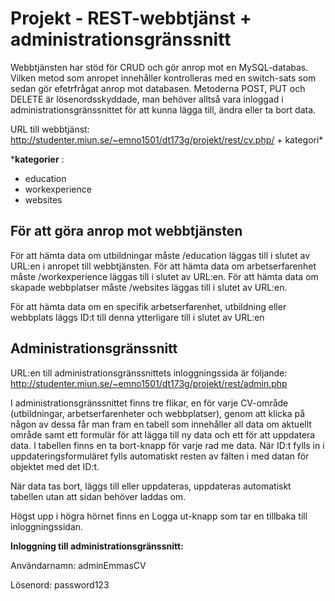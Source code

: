 # Projekt - REST-webbtjänst + administrationsgränssnitt

Webbtjänsten har stöd för CRUD och gör anrop mot en MySQL-databas. Vilken metod som anropet innehåller kontrolleras med en switch-sats som sedan gör efetrfrågat anrop mot databasen.
Metoderna POST, PUT och DELETE är lösenordsskyddade, man behöver alltså vara inloggad i administrationsgränssnittet för att kunna lägga till, ändra eller ta bort data.

URL till webbtjänst: http://studenter.miun.se/~emno1501/dt173g/projekt/rest/cv.php/ + kategori* 

***kategorier** : 
* education
* workexperience
* websites

## För att göra anrop mot webbtjänsten

För att hämta data om utbildningar måste /education läggas till i slutet av URL:en i anropet till webbtjänsten.
För att hämta data om arbetserfarenhet måste /workexperience läggas till i slutet av URL:en.
För att hämta data om skapade webbplatser måste /websites läggas till i slutet av URL:en.

För att hämta data om en specifik arbetserfarenhet, utbildning eller webbplats läggs ID:t till denna ytterligare till i slutet av URL:en

## Administrationsgränssnitt

URL:en till administrationsgränssnittets inloggningssida är följande:
http://studenter.miun.se/~emno1501/dt173g/projekt/rest/admin.php

I administrationsgränssnittet finns tre flikar, en för varje CV-område (utbildningar, arbetserfarenheter och webbplatser), genom att klicka på någon av dessa får man fram en tabell som innehåller all data om aktuellt område samt ett formulär för att lägga till ny data och ett för att uppdatera data.
I tabellen finns en ta bort-knapp för varje rad me data.
När ID:t fylls in i uppdateringsformuläret fylls automatiskt resten av fälten i med datan för objektet med det ID:t.

När data tas bort, läggs till eller uppdateras, uppdateras automatiskt tabellen utan att sidan behöver laddas om.

Högst upp i högra hörnet finns en Logga ut-knapp som tar en tillbaka till inloggningssidan.

**Inloggning till administrationsgränssnitt:**

Användarnamn: adminEmmasCV

Lösenord: password123
